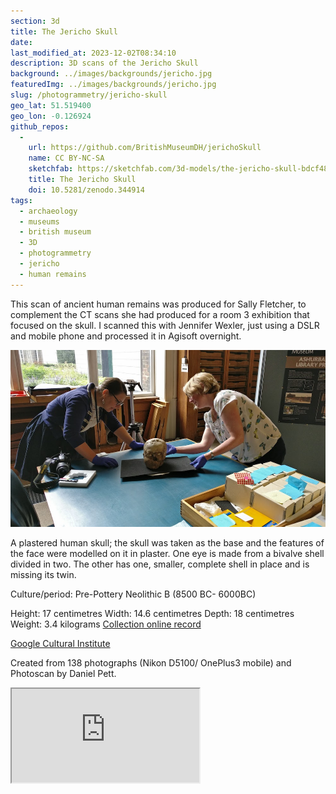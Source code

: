 ```yaml
---
section: 3d
title: The Jericho Skull
date:
last_modified_at: 2023-12-02T08:34:10
description: 3D scans of the Jericho Skull
background: ../images/backgrounds/jericho.jpg
featuredImg: ../images/backgrounds/jericho.jpg
slug: /photogrammetry/jericho-skull
geo_lat: 51.519400
geo_lon: -0.126924
github_repos:
  -
    url: https://github.com/BritishMuseumDH/jerichoSkull
    name: CC BY-NC-SA
    sketchfab: https://sketchfab.com/3d-models/the-jericho-skull-bdcf4843e0964da2931aa7ab1fc1b99d
    title: The Jericho Skull
    doi: 10.5281/zenodo.344914
tags:
  - archaeology
  - museums
  - british museum
  - 3D
  - photogrammetry
  - jericho
  - human remains
---
```

This scan of ancient human remains was produced for Sally Fletcher, to complement
the CT scans she had produced for a room 3 exhibition that focused on the skull. I scanned 
this with Jennifer Wexler, just using a DSLR and mobile phone and processed it in 
Agisoft overnight. 

![Jennifer Wexler and Sally Fletcher with the Jericho skull](../images/2017/08/IMG_20160809_150456-2.jpg)

A plastered human skull; the skull was taken as the base and the features of the face were modelled on it in plaster. 
One eye is made from a bivalve shell divided in two. The other has one, smaller, complete shell in place and is missing its twin.

Culture/period: Pre-Pottery Neolithic B (8500 BC- 6000BC)

Height: 17 centimetres
Width: 14.6 centimetres
Depth: 18 centimetres
Weight: 3.4 kilograms
[Collection online record](http://bit.ly/jerichoSkull3D)

[Google Cultural Institute](https://www.google.com/culturalinstitute/beta/asset/swH1nFuqOHaDLQ)

Created from 138 photographs (Nikon D5100/ OnePlus3 mobile) and Photoscan by Daniel Pett.

<div class="ratio ratio-1x1 mb-3">
    <iframe title="A 3D model of the Jericho Skull"  src="https://sketchfab.com/models/bdcf4843e0964da2931aa7ab1fc1b99d/embed"  allow="autoplay; fullscreen; vr" mozallowfullscreen="true" webkitallowfullscreen="true"></iframe>
</div>
